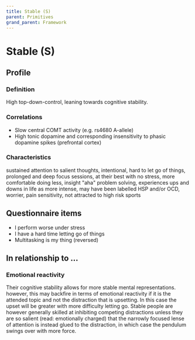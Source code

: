 ```yaml
---
title: Stable (S)
parent: Primitives
grand_parent: Framework
---
```


# Stable (S)

## Profile

### Definition

High top-down-control, leaning towards cognitive stability.

### Correlations

* Slow central COMT activity (e.g. rs4680 A-allele)
* High tonic dopamine and corresponding insensitivity to phasic dopamine spikes (prefrontal cortex)

### Characteristics

sustained attention to salient thoughts, intentional, hard to let go of things, prolonged and deep focus sessions, at their best with no stress, more comfortable doing less, insight "aha" problem solving, experiences ups and downs in life as more intense, may have been labelled HSP and/or OCD, worrier, pain sensitivity, not attracted to high risk sports

## Questionnaire items

* I perform worse under stress
* I have a hard time letting go of things
* Multitasking is my thing (reversed)

## In relationship to ...

### Emotional reactivity

 Their cognitive stability allows for more stable mental representations. however, this may backfire in terms of emotional reactivity if it is the attended topic and not the distraction that is upsetting. In this case the upset will be greater with more difficulty letting go. Stable people are however generally skilled at inhibiting competing distractions unless they are so salient (read: emotionally charged) that the narrowly focused lense of attention is instead glued to the distraction, in which case the pendulum swings over with more force.
